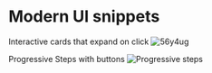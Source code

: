 # Modern UI snippets

Interactive cards that expand on click
![56y4ug](https://user-images.githubusercontent.com/6570815/115950485-89702f80-a4ec-11eb-97f9-d9e627c57291.gif)

Progressive Steps with buttons
![Progressive steps](https://user-images.githubusercontent.com/6570815/115954659-2fc72f80-a503-11eb-89fa-a99c75404626.gif)



